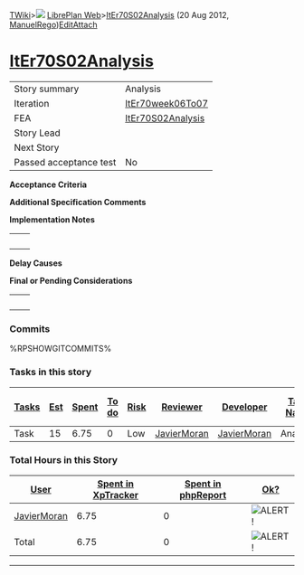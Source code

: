 [TWiki](Main_WebHome)&gt;![](/twiki/pub/TWiki/TWikiDocGraphics/web-bg-small.gif) [LibrePlan Web](LibrePlan_WebHome)&gt;[ItEr70S02Analysis](LibrePlan_ItEr70S02Analysis "Topic revision: 3 (20 Aug 2012 - 09:52:51)") (20 Aug 2012, [ManuelRego](Main_ManuelRego))[Edit](LibrePlan_ItEr70S02Analysis?t=1520343658 "Edit this topic text")[Attach](/twiki/bin/attach/LibrePlan/ItEr70S02Analysis "Attach an image or document to this topic")  

 [ItEr70S02Analysis](LibrePlan_ItEr70S02Analysis)
=================================================

|                        |                                                  |
|------------------------|--------------------------------------------------|
| Story summary          | Analysis                                         |
| Iteration              | [ItEr70week06To07](LibrePlan_ItEr70week06To07)   |
| FEA                    | [ItEr70S02Analysis](LibrePlan_ItEr70S02Analysis) |
| Story Lead             |                                                  |
| Next Story             |                                                  |
| Passed acceptance test | No                                               |

**Acceptance Criteria**

**Additional Specification Comments**

**Implementation Notes**

|     |     |
|-----|-----|
|     |     |

**Delay Causes**

**Final or Pending Considerations**

|     |     |
|-----|-----|
|     |     |

###  Commits

%RPSHOWGITCOMMITS%

###  Tasks in this story

| [Tasks](LibrePlan_ItEr70S02Analysis?sortcol=0;table=2;up=0#sorted_table "Sort by this column") | [Est](LibrePlan_ItEr70S02Analysis?sortcol=1;table=2;up=0#sorted_table "Sort by this column") | [Spent](LibrePlan_ItEr70S02Analysis?sortcol=2;table=2;up=0#sorted_table "Sort by this column") | [To do](LibrePlan_ItEr70S02Analysis?sortcol=3;table=2;up=0#sorted_table "Sort by this column") | [Risk](LibrePlan_ItEr70S02Analysis?sortcol=4;table=2;up=0#sorted_table "Sort by this column") | [Reviewer](LibrePlan_ItEr70S02Analysis?sortcol=5;table=2;up=0#sorted_table "Sort by this column") | [Developer](LibrePlan_ItEr70S02Analysis?sortcol=6;table=2;up=0#sorted_table "Sort by this column") | [Task Name](LibrePlan_ItEr70S02Analysis?sortcol=7;table=2;up=0#sorted_table "Sort by this column") | [Start Date](LibrePlan_ItEr70S02Analysis?sortcol=8;table=2;up=0#sorted_table "Sort by this column") | [Est End Date](LibrePlan_ItEr70S02Analysis?sortcol=9;table=2;up=0#sorted_table "Sort by this column") | [End Date](LibrePlan_ItEr70S02Analysis?sortcol=10;table=2;up=0#sorted_table "Sort by this column") |
|------------------------------------------------------------------------------------------------|----------------------------------------------------------------------------------------------|------------------------------------------------------------------------------------------------|------------------------------------------------------------------------------------------------|-----------------------------------------------------------------------------------------------|---------------------------------------------------------------------------------------------------|----------------------------------------------------------------------------------------------------|----------------------------------------------------------------------------------------------------|-----------------------------------------------------------------------------------------------------|-------------------------------------------------------------------------------------------------------|----------------------------------------------------------------------------------------------------|
| Task                                                                                           | 15                                                                                           | 6.75                                                                                           | 0                                                                                              | Low                                                                                           | [JavierMoran](Main_JavierMoran)                                                                   | [JavierMoran](Main_JavierMoran)                                                                    | Analysis                                                                                           |                                                                                                     |                                                                                                       |                                                                                                    |

###  Total Hours in this Story

| [User](LibrePlan_ItEr70S02Analysis?sortcol=0;table=3;up=0#sorted_table "Sort by this column") | [Spent in XpTracker](LibrePlan_ItEr70S02Analysis?sortcol=1;table=3;up=0#sorted_table "Sort by this column") | [Spent in phpReport](LibrePlan_ItEr70S02Analysis?sortcol=2;table=3;up=0#sorted_table "Sort by this column") | [Ok?](LibrePlan_ItEr70S02Analysis?sortcol=3;table=3;up=0#sorted_table "Sort by this column") |
|-----------------------------------------------------------------------------------------------|-------------------------------------------------------------------------------------------------------------|-------------------------------------------------------------------------------------------------------------|----------------------------------------------------------------------------------------------|
| [JavierMoran](Main_JavierMoran)                                                               | 6.75                                                                                                        | 0                                                                                                           | ![ALERT!](/twiki/pub/TWiki/TWikiDocGraphics/warning.gif "ALERT!")                            |
| Total                                                                                         | 6.75                                                                                                        | 0                                                                                                           | ![ALERT!](/twiki/pub/TWiki/TWikiDocGraphics/warning.gif "ALERT!")                            |

------------------------------------------------------------------------
